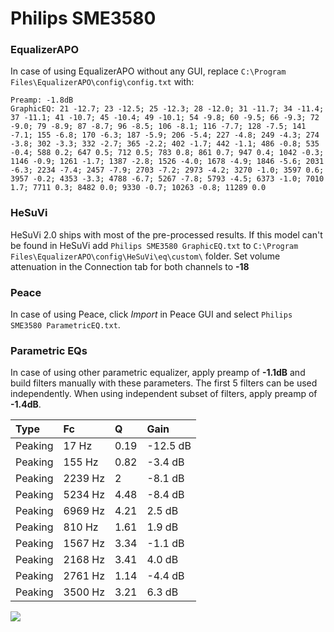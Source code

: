 # Philips SME3580

### EqualizerAPO
In case of using EqualizerAPO without any GUI, replace `C:\Program Files\EqualizerAPO\config\config.txt`
with:
```
Preamp: -1.8dB
GraphicEQ: 21 -12.7; 23 -12.5; 25 -12.3; 28 -12.0; 31 -11.7; 34 -11.4; 37 -11.1; 41 -10.7; 45 -10.4; 49 -10.1; 54 -9.8; 60 -9.5; 66 -9.3; 72 -9.0; 79 -8.9; 87 -8.7; 96 -8.5; 106 -8.1; 116 -7.7; 128 -7.5; 141 -7.1; 155 -6.8; 170 -6.3; 187 -5.9; 206 -5.4; 227 -4.8; 249 -4.3; 274 -3.8; 302 -3.3; 332 -2.7; 365 -2.2; 402 -1.7; 442 -1.1; 486 -0.8; 535 -0.4; 588 0.2; 647 0.5; 712 0.5; 783 0.8; 861 0.7; 947 0.4; 1042 -0.3; 1146 -0.9; 1261 -1.7; 1387 -2.8; 1526 -4.0; 1678 -4.9; 1846 -5.6; 2031 -6.3; 2234 -7.4; 2457 -7.9; 2703 -7.2; 2973 -4.2; 3270 -1.0; 3597 0.6; 3957 -0.2; 4353 -3.3; 4788 -6.7; 5267 -7.8; 5793 -4.5; 6373 -1.0; 7010 1.7; 7711 0.3; 8482 0.0; 9330 -0.7; 10263 -0.8; 11289 0.0
```

### HeSuVi
HeSuVi 2.0 ships with most of the pre-processed results. If this model can't be found in HeSuVi add
`Philips SME3580 GraphicEQ.txt` to `C:\Program Files\EqualizerAPO\config\HeSuVi\eq\custom\` folder.
Set volume attenuation in the Connection tab for both channels to **-18**

### Peace
In case of using Peace, click *Import* in Peace GUI and select `Philips SME3580 ParametricEQ.txt`.

### Parametric EQs
In case of using other parametric equalizer, apply preamp of **-1.1dB** and build filters manually
with these parameters. The first 5 filters can be used independently.
When using independent subset of filters, apply preamp of **-1.4dB**.

| Type    | Fc      |    Q | Gain     |
|:--------|:--------|:-----|:---------|
| Peaking | 17 Hz   | 0.19 | -12.5 dB |
| Peaking | 155 Hz  | 0.82 | -3.4 dB  |
| Peaking | 2239 Hz | 2    | -8.1 dB  |
| Peaking | 5234 Hz | 4.48 | -8.4 dB  |
| Peaking | 6969 Hz | 4.21 | 2.5 dB   |
| Peaking | 810 Hz  | 1.61 | 1.9 dB   |
| Peaking | 1567 Hz | 3.34 | -1.1 dB  |
| Peaking | 2168 Hz | 3.41 | 4.0 dB   |
| Peaking | 2761 Hz | 1.14 | -4.4 dB  |
| Peaking | 3500 Hz | 3.21 | 6.3 dB   |

![](https://raw.githubusercontent.com/jaakkopasanen/AutoEq/master/results/innerfidelity/sbaf-serious/Philips%20SME3580/Philips%20SME3580.png)